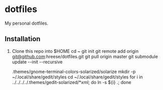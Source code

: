 # dotfiles #

My personal dotfiles.

## Installation ##

1. Clone this repo into $HOME
    cd ~
    git init
    git remote add origin git@github.com:hreese/dotfiles.git
    git pull origin master
    git submodule update --init --recursive
    
    .themes/gnome-terminal-colors-solarized/solarize
    mkdir -p ~/.local/share/gedit/styles
    cd ~/.local/share/gedit/styles
    for i in ../../../../.themes/gedit-solarized/*xml; do ln -s ${i} .; done
